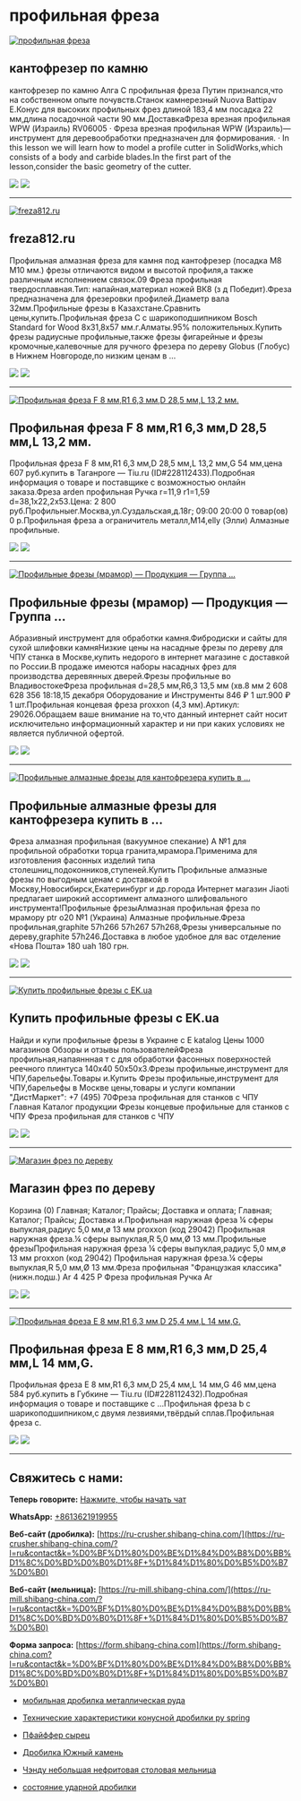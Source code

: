 # профильная фреза

<a href="https://swt.shibang-china.com/?l=ru&img&k=%D0%BF%D1%80%D0%BE%D1%84%D0%B8%D0%BB%D1%8C%D0%BD%D0%B0%D1%8F+%D1%84%D1%80%D0%B5%D0%B7%D0%B0" target="_blank">![профильная фреза](http://static.shibang-china.com/all-800x300/1121.jpg)</a>

## кантофрезер по камню
кантофрезер по камню Алга С профильная фреза Путин признался,что на собственном опыте почувств.Станок камнерезный Nuova Battipav E.Конус для высоких профильных фрез длиной 183,4 мм посадка 22 мм,длина посадочной части 90 мм.ДоставкаФреза врезная профильная WPW (Израиль) RV06005&nbsp;&#0183;&#32;Фреза врезная профильная WPW (Израиль)— инструмент для деревообработки предназначен для формирования.&nbsp;&#0183;&#32;In this lesson we will learn how to model a profile cutter in SolidWorks,which consists of a body and carbide blades.In the first part of the lesson,consider the basic geometry of the cutter.


<a href="https://whatsapp.shibangsoft.com/WhatsApp.php" target="_blank" title="WhatsApp">![](http://static.shibang-china.com/icon/whatsapp.png)</a> <a href="https://swt.shibang-china.com/?l=ru&icon&k=%D0%BF%D1%80%D0%BE%D1%84%D0%B8%D0%BB%D1%8C%D0%BD%D0%B0%D1%8F+%D1%84%D1%80%D0%B5%D0%B7%D0%B0" target="_blank">![](http://static.shibang-china.com/icon/chat-ru.png)</a>

---

<a href="https://swt.shibang-china.com/?l=ru&img&k=%D0%BF%D1%80%D0%BE%D1%84%D0%B8%D0%BB%D1%8C%D0%BD%D0%B0%D1%8F+%D1%84%D1%80%D0%B5%D0%B7%D0%B0" target="_blank">![freza812.ru](http://static.shibang-china.com/all-800x300/173.jpg)</a>

## freza812.ru
Профильная алмазная фреза для камня под кантофрезер (посадка М8 М10 мм.) фрезы отличаются видом и высотой профиля,а также различным исполнением связок.09 Фреза профильная твердосплавная.Тип: напайная,материал ножей ВК8 (з д Победит).Фреза предназначена для фрезеровки профилей.Диаметр вала 32мм.Профильные фрезы в Казахстане.Сравнить цены,купить.Профильная фреза C с шарикоподшипником Bosch Standard for Wood 8x31,8x57 мм.г.Алматы.95% положительных.Купить фрезы радиусные профильные,также фрезы фигарейные и фрезы кромочные,калевочные для ручного фрезера по дереву Globus (Глобус) в Нижнем Новгороде,по низким ценам в …


<a href="https://whatsapp.shibangsoft.com/WhatsApp.php" target="_blank" title="WhatsApp">![](http://static.shibang-china.com/icon/whatsapp.png)</a> <a href="https://swt.shibang-china.com/?l=ru&icon&k=%D0%BF%D1%80%D0%BE%D1%84%D0%B8%D0%BB%D1%8C%D0%BD%D0%B0%D1%8F+%D1%84%D1%80%D0%B5%D0%B7%D0%B0" target="_blank">![](http://static.shibang-china.com/icon/chat-ru.png)</a>

---

<a href="https://swt.shibang-china.com/?l=ru&img&k=%D0%BF%D1%80%D0%BE%D1%84%D0%B8%D0%BB%D1%8C%D0%BD%D0%B0%D1%8F+%D1%84%D1%80%D0%B5%D0%B7%D0%B0" target="_blank">![Профильная фреза F 8 мм,R1 6,3 мм,D 28,5 мм,L 13,2 мм.](http://static.shibang-china.com/all-800x300/1361.jpg)</a>

## Профильная фреза F 8 мм,R1 6,3 мм,D 28,5 мм,L 13,2 мм.
Профильная фреза F 8 мм,R1 6,3 мм,D 28,5 мм,L 13,2 мм,G 54 мм,цена 607 руб.купить в Таганроге — Tiu.ru (ID#228112433).Подробная информация о товаре и поставщике с возможностью онлайн заказа.Фреза arden профильная Ручка r=11,9 r1=1,59 d=38,1x22,2x53.Цена: 2 800 руб.Профильныег.Москва,ул.Суздальская,д.18г; 09:00 20:00 0 товар(ов) 0 р.Профильная фреза a ограничитель металл,М14,elly (Элли) Алмазные профильные.


<a href="https://whatsapp.shibangsoft.com/WhatsApp.php" target="_blank" title="WhatsApp">![](http://static.shibang-china.com/icon/whatsapp.png)</a> <a href="https://swt.shibang-china.com/?l=ru&icon&k=%D0%BF%D1%80%D0%BE%D1%84%D0%B8%D0%BB%D1%8C%D0%BD%D0%B0%D1%8F+%D1%84%D1%80%D0%B5%D0%B7%D0%B0" target="_blank">![](http://static.shibang-china.com/icon/chat-ru.png)</a>

---

<a href="https://swt.shibang-china.com/?l=ru&img&k=%D0%BF%D1%80%D0%BE%D1%84%D0%B8%D0%BB%D1%8C%D0%BD%D0%B0%D1%8F+%D1%84%D1%80%D0%B5%D0%B7%D0%B0" target="_blank">![Профильные фрезы (мрамор) — Продукция — Группа …](http://static.shibang-china.com/all-800x300/688.jpg)</a>

## Профильные фрезы (мрамор) — Продукция — Группа …
Абразивный инструмент для обработки камня.Фибродиски и сайты для сухой шлифовки камняНизкие цены на насадные фрезы по дереву для ЧПУ станка в Москве,купить недорого в интернет магазине с доставкой по России.В продаже имеются наборы насадных фрез для производства деревянных дверей.Фрезы профильные во ВладивостокеФреза профильная d=28,5 мм,R6,3 13,5 мм (хв.8 мм 2 608 628 356 18:18,15 декабря Оборудование и Инструменты 846 ₽ 1 шт.900 ₽ 1 шт.Профильная концевая фреза proxxon (4,3 мм).Артикул: 29026.Обращаем ваше внимание на то,что данный интернет сайт носит исключительно информационный характер и ни при каких условиях не является публичной офертой.


<a href="https://whatsapp.shibangsoft.com/WhatsApp.php" target="_blank" title="WhatsApp">![](http://static.shibang-china.com/icon/whatsapp.png)</a> <a href="https://swt.shibang-china.com/?l=ru&icon&k=%D0%BF%D1%80%D0%BE%D1%84%D0%B8%D0%BB%D1%8C%D0%BD%D0%B0%D1%8F+%D1%84%D1%80%D0%B5%D0%B7%D0%B0" target="_blank">![](http://static.shibang-china.com/icon/chat-ru.png)</a>

---

<a href="https://swt.shibang-china.com/?l=ru&img&k=%D0%BF%D1%80%D0%BE%D1%84%D0%B8%D0%BB%D1%8C%D0%BD%D0%B0%D1%8F+%D1%84%D1%80%D0%B5%D0%B7%D0%B0" target="_blank">![Профильные алмазные фрезы для кантофрезера купить в …](http://static.shibang-china.com/all-800x300/1223.jpg)</a>

## Профильные алмазные фрезы для кантофрезера купить в …
Фреза алмазная профильная (вакуумное спекание) А №1 для профильной обработки торца гранита,мрамора.Применима для изготовления фасонных изделий типа столешниц,подоконников,ступеней.Купить Профильные алмазные фрезы по выгодным ценам с доставкой в Москву,Новосибирск,Екатеринбург и др.города Интернет магазин Jiaoti предлагает широкий ассортимент алмазного шлифовального инструмента!Профильные фрезыАлмазная профильная фреза по мрамору ptr o20 №1 (Украина) Алмазные профильные.Фреза профильная,graphite 57h266 57h267 57h268,Фрезы универсальные по дереву,graphite 57h246.Доставка в любое удобное для вас отделение &#171;Нова Пошта&#187; 180 uah 180 грн.


<a href="https://whatsapp.shibangsoft.com/WhatsApp.php" target="_blank" title="WhatsApp">![](http://static.shibang-china.com/icon/whatsapp.png)</a> <a href="https://swt.shibang-china.com/?l=ru&icon&k=%D0%BF%D1%80%D0%BE%D1%84%D0%B8%D0%BB%D1%8C%D0%BD%D0%B0%D1%8F+%D1%84%D1%80%D0%B5%D0%B7%D0%B0" target="_blank">![](http://static.shibang-china.com/icon/chat-ru.png)</a>

---

<a href="https://swt.shibang-china.com/?l=ru&img&k=%D0%BF%D1%80%D0%BE%D1%84%D0%B8%D0%BB%D1%8C%D0%BD%D0%B0%D1%8F+%D1%84%D1%80%D0%B5%D0%B7%D0%B0" target="_blank">![Купить профильные фрезы с EK.ua](http://static.shibang-china.com/all-800x300/1350.jpg)</a>

## Купить профильные фрезы с EK.ua
Найди и купи профильные фрезы в Украине с E katalog Цены 1000 магазинов Обзоры и отзывы пользователейФреза профильная,напаяннная т с для обработки фасонных поверхностей реечного плинтуса 140х40 50х50х3.Фрезы профильные,инструмент для ЧПУ,барельефы.Товары и.Купить Фрезы профильные,инструмент для ЧПУ,барельефы в Москве цены,товары и услуги компании &quot;ДистМаркет&quot;: +7 (495) 70Фреза профильная для станков с ЧПУ Главная Каталог продукции Фрезы концевые профильные для станков с ЧПУ Фреза профильная для станков с ЧПУ


<a href="https://whatsapp.shibangsoft.com/WhatsApp.php" target="_blank" title="WhatsApp">![](http://static.shibang-china.com/icon/whatsapp.png)</a> <a href="https://swt.shibang-china.com/?l=ru&icon&k=%D0%BF%D1%80%D0%BE%D1%84%D0%B8%D0%BB%D1%8C%D0%BD%D0%B0%D1%8F+%D1%84%D1%80%D0%B5%D0%B7%D0%B0" target="_blank">![](http://static.shibang-china.com/icon/chat-ru.png)</a>

---

<a href="https://swt.shibang-china.com/?l=ru&img&k=%D0%BF%D1%80%D0%BE%D1%84%D0%B8%D0%BB%D1%8C%D0%BD%D0%B0%D1%8F+%D1%84%D1%80%D0%B5%D0%B7%D0%B0" target="_blank">![Магазин фрез по дереву](http://static.shibang-china.com/all-800x300/1047.jpg)</a>

## Магазин фрез по дереву
Корзина (0) Главная; Каталог; Прайсы; Доставка и оплата; Главная; Каталог; Прайсы; Доставка и.Профильная наружная фреза &#188; сферы выпуклая,радиус 5,0 мм,&#248; 13 мм proxxon (код 29042) Профильная наружная фреза.&#188; сферы выпуклая,R 5,0 мм,&#216; 13 мм.Профильные фрезыПрофильная наружная фреза &#188; сферы выпуклая,радиус 5,0 мм,&#248; 13 мм proxxon (код 29042) Профильная наружная фреза.&#188; сферы выпуклая,R 5,0 мм,&#216; 13 мм.Фреза профильная &quot;Французкая классика&quot; (нижн.подш.) Ar 4 425 Р Фреза профильная Ручка Ar


<a href="https://whatsapp.shibangsoft.com/WhatsApp.php" target="_blank" title="WhatsApp">![](http://static.shibang-china.com/icon/whatsapp.png)</a> <a href="https://swt.shibang-china.com/?l=ru&icon&k=%D0%BF%D1%80%D0%BE%D1%84%D0%B8%D0%BB%D1%8C%D0%BD%D0%B0%D1%8F+%D1%84%D1%80%D0%B5%D0%B7%D0%B0" target="_blank">![](http://static.shibang-china.com/icon/chat-ru.png)</a>

---

<a href="https://swt.shibang-china.com/?l=ru&img&k=%D0%BF%D1%80%D0%BE%D1%84%D0%B8%D0%BB%D1%8C%D0%BD%D0%B0%D1%8F+%D1%84%D1%80%D0%B5%D0%B7%D0%B0" target="_blank">![Профильная фреза E 8 мм,R1 6,3 мм,D 25,4 мм,L 14 мм,G.](http://static.shibang-china.com/all-800x300/589.jpg)</a>

## Профильная фреза E 8 мм,R1 6,3 мм,D 25,4 мм,L 14 мм,G.
Профильная фреза E 8 мм,R1 6,3 мм,D 25,4 мм,L 14 мм,G 46 мм,цена 584 руб.купить в Губкине — Tiu.ru (ID#228112432).Подробная информация о товаре и поставщике с …Профильная фреза b с шарикоподшипником,с двумя лезвиями,твёрдый сплав.Профильная фреза c.

<a href="https://whatsapp.shibangsoft.com/WhatsApp.php" target="_blank" title="WhatsApp">![](http://static.shibang-china.com/icon/whatsapp.png)</a> <a href="https://swt.shibang-china.com/?l=ru&icon&k=%D0%BF%D1%80%D0%BE%D1%84%D0%B8%D0%BB%D1%8C%D0%BD%D0%B0%D1%8F+%D1%84%D1%80%D0%B5%D0%B7%D0%B0" target="_blank">![](http://static.shibang-china.com/icon/chat-ru.png)</a>

---
## Свяжитесь с нами:

**Теперь говорите:** [Нажмите, чтобы начать чат](https://swt.shibang-china.com?l=ru&contact&k=%D0%BF%D1%80%D0%BE%D1%84%D0%B8%D0%BB%D1%8C%D0%BD%D0%B0%D1%8F+%D1%84%D1%80%D0%B5%D0%B7%D0%B0)

**WhatsApp:**  [+8613621919955](https://whatsapp.shibangsoft.com/WhatsApp.php)

**Веб-сайт (дробилка):** [https://ru-crusher.shibang-china.com/](https://ru-crusher.shibang-china.com/?l=ru&contact&k=%D0%BF%D1%80%D0%BE%D1%84%D0%B8%D0%BB%D1%8C%D0%BD%D0%B0%D1%8F+%D1%84%D1%80%D0%B5%D0%B7%D0%B0)

**Веб-сайт (мельница):** [https://ru-mill.shibang-china.com/](https://ru-mill.shibang-china.com/?l=ru&contact&k=%D0%BF%D1%80%D0%BE%D1%84%D0%B8%D0%BB%D1%8C%D0%BD%D0%B0%D1%8F+%D1%84%D1%80%D0%B5%D0%B7%D0%B0)

**Форма запроса:** [https://form.shibang-china.com](https://form.shibang-china.com?l=ru&contact&k=%D0%BF%D1%80%D0%BE%D1%84%D0%B8%D0%BB%D1%8C%D0%BD%D0%B0%D1%8F+%D1%84%D1%80%D0%B5%D0%B7%D0%B0)

* [мобильная дробилка металлическая руда](../134/%D0%BC%D0%BE%D0%B1%D0%B8%D0%BB%D1%8C%D0%BD%D0%B0%D1%8F%20%D0%B4%D1%80%D0%BE%D0%B1%D0%B8%D0%BB%D0%BA%D0%B0%20%D0%BC%D0%B5%D1%82%D0%B0%D0%BB%D0%BB%D0%B8%D1%87%D0%B5%D1%81%D0%BA%D0%B0%D1%8F%20%D1%80%D1%83%D0%B4%D0%B0.md)

* [Технические характеристики конусной дробилки py spring](../135/%D0%A2%D0%B5%D1%85%D0%BD%D0%B8%D1%87%D0%B5%D1%81%D0%BA%D0%B8%D0%B5%20%D1%85%D0%B0%D1%80%D0%B0%D0%BA%D1%82%D0%B5%D1%80%D0%B8%D1%81%D1%82%D0%B8%D0%BA%D0%B8%20%D0%BA%D0%BE%D0%BD%D1%83%D1%81%D0%BD%D0%BE%D0%B9%20%D0%B4%D1%80%D0%BE%D0%B1%D0%B8%D0%BB%D0%BA%D0%B8%20py%20spring.md)

* [Пфайффер сырец](../132/%D0%9F%D1%84%D0%B0%D0%B9%D1%84%D1%84%D0%B5%D1%80%20%D1%81%D1%8B%D1%80%D0%B5%D1%86.md)

* [Дробилка Южный камень](../132/%D0%94%D1%80%D0%BE%D0%B1%D0%B8%D0%BB%D0%BA%D0%B0%20%D0%AE%D0%B6%D0%BD%D1%8B%D0%B9%20%D0%BA%D0%B0%D0%BC%D0%B5%D0%BD%D1%8C.md)

* [Чэнду небольшая нефритовая столовая мельница](../135/%D0%A7%D1%8D%D0%BD%D0%B4%D1%83%20%D0%BD%D0%B5%D0%B1%D0%BE%D0%BB%D1%8C%D1%88%D0%B0%D1%8F%20%D0%BD%D0%B5%D1%84%D1%80%D0%B8%D1%82%D0%BE%D0%B2%D0%B0%D1%8F%20%D1%81%D1%82%D0%BE%D0%BB%D0%BE%D0%B2%D0%B0%D1%8F%20%D0%BC%D0%B5%D0%BB%D1%8C%D0%BD%D0%B8%D1%86%D0%B0.md)

* [состояние ударной дробилки](../133/%D1%81%D0%BE%D1%81%D1%82%D0%BE%D1%8F%D0%BD%D0%B8%D0%B5%20%D1%83%D0%B4%D0%B0%D1%80%D0%BD%D0%BE%D0%B9%20%D0%B4%D1%80%D0%BE%D0%B1%D0%B8%D0%BB%D0%BA%D0%B8.md)